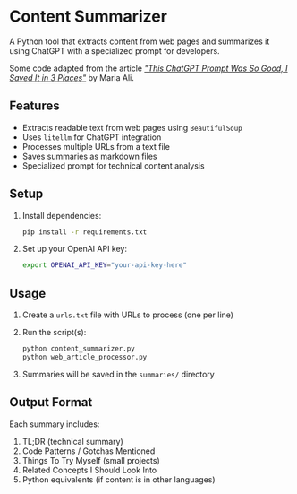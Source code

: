 # Content Summarizer

A Python tool that extracts content from web pages and summarizes it using ChatGPT with a specialized prompt for developers.

Some code adapted from the article  [*"This ChatGPT Prompt Was So Good, I Saved It in 3 Places"*](https://medium.com/gitconnected/this-chatgpt-prompt-was-so-good-i-saved-it-in-3-places-6910bf07f3d2) by Maria Ali.

## Features

- Extracts readable text from web pages using `BeautifulSoup`
- Uses `litellm` for ChatGPT integration
- Processes multiple URLs from a text file
- Saves summaries as markdown files
- Specialized prompt for technical content analysis

## Setup

1. Install dependencies:

   ```bash
   pip install -r requirements.txt
   ```

2. Set up your OpenAI API key:

   ```bash
   export OPENAI_API_KEY="your-api-key-here"
   ```

## Usage

1. Create a `urls.txt` file with URLs to process (one per line)
2. Run the script(s):

   ```bash
   python content_summarizer.py
   python web_article_processor.py
   ```

3. Summaries will be saved in the `summaries/` directory

## Output Format

Each summary includes:

1. TL;DR (technical summary)
2. Code Patterns / Gotchas Mentioned
3. Things To Try Myself (small projects)
4. Related Concepts I Should Look Into
5. Python equivalents (if content is in other languages)

<br>
